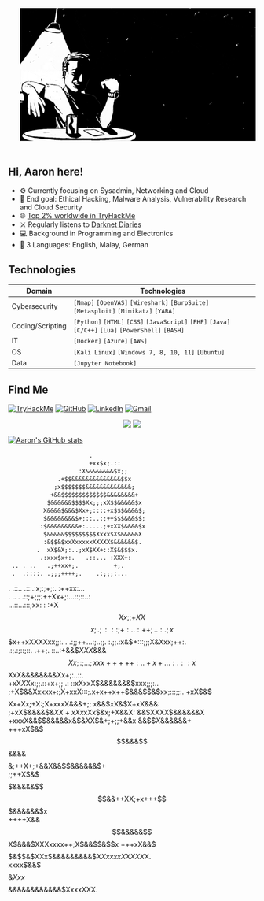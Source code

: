 <a href="https://github.com/aaronamran">
  <img src="images/bnwimage.gif" alt="AARONAMRAN" align="right" style="margin-left: 50px; margin-bottom: 50px; z-index: 10;">
</a>

## Hi, Aaron here!

- ⚙️ Currently focusing on Sysadmin, Networking and Cloud
- 📌 End goal: Ethical Hacking, Malware Analysis, Vulnerability Research and Cloud Security
- 🌐 [Top 2% worldwide in TryHackMe](https://tryhackme.com/r/p/aaronamran)
- ⚔️ Regularly listens to [Darknet Diaries](https://open.spotify.com/show/4XPl3uEEL9hvqMkoZrzbx5)
- 💻 Background in Programming and Electronics
- 💬 3 Languages: English, Malay, German

## Technologies
| Domain           |  Technologies                                                                                              |
|------------------|------------------------------------------------------------------------------------------------------------|
| Cybersecurity    | `[Nmap]` `[OpenVAS]` `[Wireshark]` `[BurpSuite]` `[Metasploit]` `[Mimikatz]` `[YARA]`                      |
| Coding/Scripting | `[Python]` `[HTML]` `[CSS]` `[JavaScript]` `[PHP]` `[Java]` `[C/C++]` `[Lua]` `[PowerShell]` `[BASH]`      |
| IT               | `[Docker]` `[Azure]` `[AWS]`                                                                               |
| OS               | `[Kali Linux]` `[Windows 7, 8, 10, 11]` `[Ubuntu]`                                                         |
| Data             | `[Jupyter Notebook]`                                                                                       |

## Find Me
[![ TryHackMe     ](https://img.shields.io/static/v1?style=for-the-badge&logoColor=white&labelColor=424242&color=bebebe&label=&message=TryHackMe&logo=TryHackMe)](https://tryhackme.com/p/aaronamran)
[![ GitHub        ](https://img.shields.io/static/v1?style=for-the-badge&logoColor=white&labelColor=424242&color=bebebe&label=&message=GitHub&logo=GitHub)](https://github.com/aaronamran)
[![ LinkedIn     ](https://img.shields.io/static/v1?style=for-the-badge&logoColor=white&labelColor=424242&color=bebebe&label=&message=LinkedIn&logo=LinkedIn)](https://www.linkedin.com/in/aaronamran/)
[![ Gmail        ](https://img.shields.io/static/v1?style=for-the-badge&logoColor=white&labelColor=424242&color=bebebe&label=&message=Gmail&logo=Gmail)](mailto:aaronamranba@gmail.com)

<!-- Social Links -->
<div align="center">
  <a href="mailto:aaronamranba@gmail.com"><img src="https://img.shields.io/badge/Gmail-D14836?style=for-the-badge&logo=gmail&logoColor=white&color=black" /></a>
  <a href="https://www.linkedin.com/in/aaronamran/"><img src="https://img.shields.io/badge/LinkedIn-%2312100E.svg?&style=for-the-badge&logo=linkedin&logoColor=white&color=black" /></a>
</div>

[![Aaron's GitHub stats](https://github-readme-stats.vercel.app/api?username=aaronamran)](https://github.com/aaronamran/github-readme-stats)


                           .                       
                           +xx$x;.::               
                        :X&&&&&&&&$x;;             
                  .+$$&&&&&&&&&&&&&&$$x            
                 ;x$$$$$$$&&&&&&&&&&&&&;           
                +&&$$$$$$$$$$$$$&&&&&&&&+          
               $&&&&&&$$$$Xx;;;xX$$&&&&&$x         
              X&&&&$&&&$Xx+;::::+x$$$&&&&$;        
              $&&&&&&&&$+;::..:;++$$$&&&$$;        
             :$&&&&&&&&&+:.....;+xXX$&&&&$x        
              $&&&&&$$$$$$$$$Xxxx$X$&&&&&X         
              :&$$&$xxXxxxxxXXXXX$&&&&&&$.         
            .  xX$&X;:..;xX$XX+::X$&$$$x.          
             .:xxx$x+:.   .::... :XXX+:            
     .. . ..   .;++xx+;.          +;.              
     .  .::::. .;;;++++;.    .:;;;:...             
   . .::..  .:::.:x;:;+;:.   :++xx:...             
 .  ..  . .::;+;;;:++Xx+;:...::;::..:              
...::...:::;xx: : :+X$$Xx;;+XX$$$$x;.              
;:::;+:. .:++;.  .:.;x$$$x++xXXXXxx;;:.  .         
.:;;++...:;..;;. :.;;.:x&$+:::;;;X&Xxx;++:.        
.:;.:;::;::. .++;. ::..:+&&$$XXX$&&&$$Xx;:;...     
 ;xxx+++++:. .+x+... :.::x$$XxX&&&&&&&&Xx+;:..::.  
+xX$X$Xx:;;.::+x+;;  .: ::xXxxX$&&&&&&&$xxx;;;:..  
;+X$&&Xxxxx+:;X+xxX:::;.x+x++x++$&&&$$&$xx;:::;;:. 
+xX$&$$$$$Xx+Xx;+X:;X+xxxX&&&+;; x&&$xX&$X+xX&&&:  
;+xX$&&&&$&$XX+xXx$xXx$&x;+X&&X:  &&$XXXX$&&&&&&X  
+xxxX&&$$&&&&&x&$&$X$X$&+;+;;+&&x &&$$$X$&&&&&&+   
+++xX$&$$$&&&$$&&&&$$$$&;++X+;+&&X&&$$&&&&&&$+     
;;++X$&$$$$$$&&&&&$$$$&&++XX;+x+++$$$&&&&&&$x      
++++X&&$$$$$$&&&&&$$X$&&&$XXXxxxx++;X$&&$$&$$x     
+++xX&&$$$$$$&$$&$XXx$&&&&&&&&&$$XXxxxxXXXXX$X.    
xxxx$&&$$$$$$$$$&$Xxx$$$$$&&&&&&&&&&&&$XxxxXXX.    

